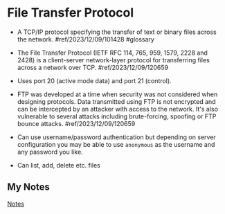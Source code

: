 # File Transfer Protocol
- A TCP/IP protocol specifying the transfer of text or binary files across the network. #ref/2023/12/09/101428 #glossary

- The File Transfer Protocol (IETF RFC 114, 765, 959, 1579, 2228 and 2428) is a client-server network-layer protocol for transferring files across a network over TCP. #ref/2023/12/09/120659
- Uses port 20 (active mode data) and port 21 (control).
- FTP was developed at a time when security was not considered when designing protocols. Data transmitted using FTP is not encrypted and can be intercepted by an attacker with access to the network. It's also vulnerable to several attacks including brute-forcing, spoofing or FTP bounce attacks. #ref/2023/12/09/120659
- Can use username/password authentication but depending on server configuration you may be able to use `anonymous` as the username and any password you like.
- Can list, add, delete etc. files
## My Notes
[Notes](mynotes/file-transfer-protocol-notes.md)
